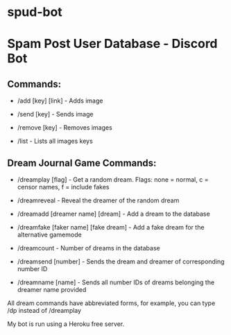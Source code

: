 # spud-bot

# Spam Post User Database - Discord Bot

## Commands:

- /add [key] [link] - Adds image

- /send [key] - Sends image

- /remove [key] - Removes images

- /list - Lists all images keys

## Dream Journal Game Commands:

- /dreamplay [flag] - Get a random dream. Flags: none = normal, c = censor names, f = include fakes

- /dreamreveal - Reveal the dreamer of the random dream

- /dreamadd [dreamer name] [dream] - Add a dream to the database

- /dreamfake [faker name] [fake dream] - Add a fake dream for the alternative gamemode

- /dreamcount - Number of dreams in the database

- /dreamsend [number] - Sends the dream and dreamer of corresponding number ID

- /dreamname [name] - Sends all number IDs of dreams belonging the dreamer name provided

All dream commands have abbreviated forms, for example, you can type /dp instead of /dreamplay

My bot is run using a Heroku free server.
